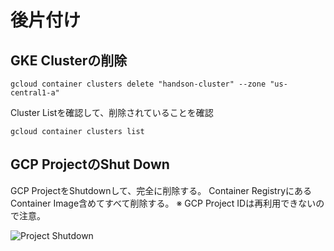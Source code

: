 # 後片付け

## GKE Clusterの削除

```
gcloud container clusters delete "handson-cluster" --zone "us-central1-a"
```

Cluster Listを確認して、削除されていることを確認

```
gcloud container clusters list
```

## GCP ProjectのShut Down

GCP ProjectをShutdownして、完全に削除する。
Container RegistryにあるContainer Image含めてすべて削除する。
※ GCP Project IDは再利用できないので注意。

![Project Shutdown](https://github.com/sinmetal/gke_handson/blob/master/resources/project_shutdown.png)